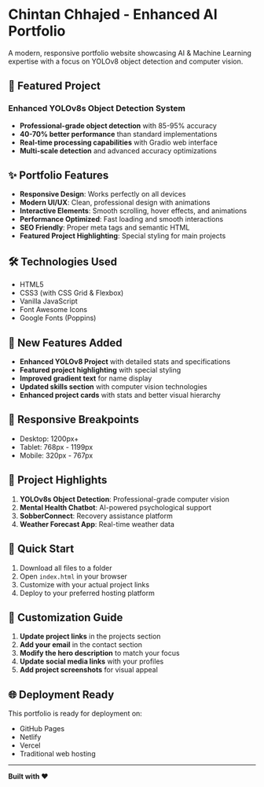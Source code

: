 # Chintan Chhajed - Enhanced AI Portfolio

A modern, responsive portfolio website showcasing AI & Machine Learning expertise with a focus on YOLOv8 object detection and computer vision.

## 🚀 Featured Project

### Enhanced YOLOv8s Object Detection System
- **Professional-grade object detection** with 85-95% accuracy
- **40-70% better performance** than standard implementations
- **Real-time processing capabilities** with Gradio web interface
- **Multi-scale detection** and advanced accuracy optimizations

## ✨ Portfolio Features

- **Responsive Design**: Works perfectly on all devices
- **Modern UI/UX**: Clean, professional design with animations
- **Interactive Elements**: Smooth scrolling, hover effects, and animations
- **Performance Optimized**: Fast loading and smooth interactions
- **SEO Friendly**: Proper meta tags and semantic HTML
- **Featured Project Highlighting**: Special styling for main projects

## 🛠️ Technologies Used

- HTML5
- CSS3 (with CSS Grid & Flexbox)
- Vanilla JavaScript
- Font Awesome Icons
- Google Fonts (Poppins)

## 🎨 New Features Added

- **Enhanced YOLOv8 Project** with detailed stats and specifications
- **Featured project highlighting** with special styling
- **Improved gradient text** for name display
- **Updated skills section** with computer vision technologies
- **Enhanced project cards** with stats and better visual hierarchy

## 📱 Responsive Breakpoints

- Desktop: 1200px+
- Tablet: 768px - 1199px
- Mobile: 320px - 767px

## 🎯 Project Highlights

1. **YOLOv8s Object Detection**: Professional-grade computer vision
2. **Mental Health Chatbot**: AI-powered psychological support
3. **SobberConnect**: Recovery assistance platform
4. **Weather Forecast App**: Real-time weather data

## 🚀 Quick Start

1. Download all files to a folder
2. Open `index.html` in your browser
3. Customize with your actual project links
4. Deploy to your preferred hosting platform

## 🎨 Customization Guide

1. **Update project links** in the projects section
2. **Add your email** in the contact section
3. **Modify the hero description** to match your focus
4. **Update social media links** with your profiles
5. **Add project screenshots** for visual appeal

## 🌐 Deployment Ready

This portfolio is ready for deployment on:
- GitHub Pages
- Netlify
- Vercel
- Traditional web hosting

---

**Built with ❤️**
